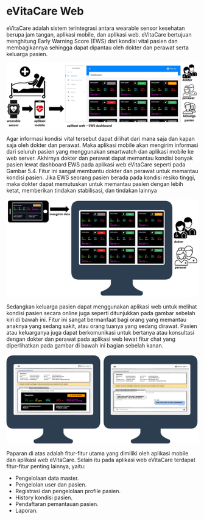 # eVitaCare Web
<p>
eVitaCare adalah sistem terintegrasi antara wearable sensor kesehatan berupa jam tangan, aplikasi mobile, dan aplikasi web. eVitaCare bertujuan menghitung Early Warning Score (EWS) dari kondisi vital pasien dan membagikannya sehingga dapat dipantau oleh dokter dan perawat serta keluarga pasien.
</p>
<img src="https://github.com/rezafaisal/eVitaCareMobile/blob/main/images/evitacare-01.JPG" width="800">
<p>
Agar informasi kondisi vital tersebut dapat dilihat dari mana saja dan kapan saja oleh dokter dan perawat. Maka aplikasi mobile akan mengirim informasi dari seluruh pasien yang menggunakan smartwatch dan aplikasi mobile ke web server. Akhirnya dokter dan perawat dapat memantau kondisi banyak pasien lewat dashboard EWS pada aplikasi web eVitaCare seperti pada Gambar 5.4. Fitur ini sangat membantu dokter dan perawat untuk memantau kondisi pasien. Jika EWS seorang pasien berada pada kondisi resiko tinggi, maka dokter dapat memutuskan untuk memantau pasien dengan lebih ketat, memberikan tindakan stabilisasi, dan tindakan lainnya
</p>
<img src="https://github.com/rezafaisal/eVitaCareWeb/blob/main/images/evitacare_web-01.JPG" width="800">
<p>
Sedangkan keluarga pasien dapat menggunakan aplikasi web untuk melihat kondisi pasien secara online juga seperti ditunjukkan pada gambar sebelah kiri di bawah ini. Fitur ini sangat bermanfaat bagi orang yang memantau anaknya yang sedang sakit, atau orang tuanya yang sedang dirawat. Pasien atau keluarganya juga dapat berkomunikasi untuk bertanya atau konsultasi dengan dokter dan perawat pada aplikasi web lewat fitur chat yang diperlihatkan pada gambar di bawah ini bagian sebelah kanan.
</p>
<img src="https://github.com/rezafaisal/eVitaCareWeb/blob/main/images/evitacare_web-02.JPG" width="800">
<p>
Paparan di atas adalah fitur-fitur utama yang dimiliki oleh aplikasi mobile dan aplikasi web eVitaCare. Selain itu pada aplikasi web eVitaCare terdapat fitur-fitur penting lainnya, yaitu:
<ul>
    <li>Pengelolaan data master.</li>
    <li>Pengelolan user dan pasien.</li>
    <li>Registrasi dan pengelolaan profile pasien.</li>
    <li>History kondisi pasien.</li>
    <li>Pendaftaran pemantauan pasien.</li>
    <li>Laporan.</li>
</ul>
</p>
